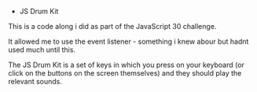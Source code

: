* JS Drum Kit

This is a code along i did as part of the JavaScript 30 challenge. 

It allowed me to use the event listener - something i knew abour but hadnt used much until this.

The JS Drum Kit is a set of keys in which you press on your keyboard (or click on the buttons on the screen themselves) and they should play the relevant sounds.